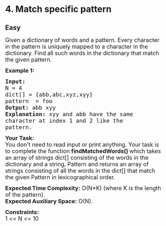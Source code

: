 # 4. Match specific pattern
## Easy 
<div class="problem-statement">
                <p></p><p><span style="font-size:18px">Given a dictionary of words and a pattern. Every character in the pattern is uniquely mapped to a character in the dictionary. Find all such words in the dictionary that match the given pattern.&nbsp;</span></p>

<p><span style="font-size:18px"><strong>Example 1:</strong></span></p>

<pre><span style="font-size:18px"><strong>Input:
</strong>N = 4
dict[] = {abb,abc,xyz,xyy}
pattern  = foo
<strong>Output: </strong>abb xyy<strong>
Explanation: </strong>xyy and abb have the same
character at index 1 and 2 like the
pattern.</span>
</pre>

<p><span style="font-size:18px"><strong>Your Task:</strong><br>
You don't need to read input or print anything. Your task is to complete the function&nbsp;<strong>findMatchedWords()&nbsp;</strong>which takes an array of strings dict[] consisting of the words in the dictionary and a string, Pattern and returns an array of strings consisting of all the words in the dict[] that match the given Pattern in lexicographical order.</span></p>

<p><span style="font-size:18px"><strong>Expected Time Complexity:</strong>&nbsp;O(N*K) (where K is the&nbsp;length of the pattern).<br>
<strong>Expected Auxiliary Space:</strong>&nbsp;O(N).</span></p>

<p><span style="font-size:18px"><strong>Constraints:</strong><br>
1 &lt;= N &lt;= 10</span></p>
 <p></p>
            </div>